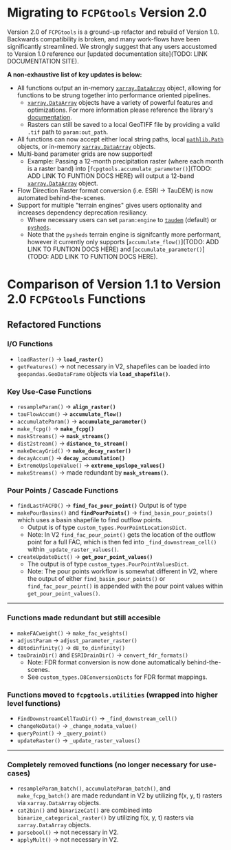 Migrating to `FCPGtools` Version 2.0
===================================
Version 2.0 of `FCPGtools` is a ground-up refactor and rebuild of Version 1.0. 
Backwards compatibility is broken, and many work-flows have been significantly 
streamlined. We strongly suggest that any users accustomed to Version 1.0 
reference our [updated documentation site](TODO: LINK DOCUMENTATION SITE).

**A non-exhaustive list of key updates is below:**
* All functions output an in-memory [`xarray.DataArray`](https://docs.xarray.dev/en/stable/generated/xarray.DataArray.html#xarray.DataArray) object, allowing for functions to be strung together into performance oriented pipelines.
    * [`xarray.DataArray`](https://docs.xarray.dev/en/stable/generated/xarray.DataArray.html#xarray.DataArray) objects have a variety of powerful features and optimizations. For more information please reference the library's [documentation](https://docs.xarray.dev/en/stable/getting-started-guide/why-xarray.html).
    * Rasters can still be saved to a local GeoTIFF file by providing a valid `.tif` path to `param:out_path`.
* All functions can now accept either local string paths, local [`pathlib.Path`](https://docs.python.org/3/library/pathlib.html) objects, or in-memory [`xarray.DataArray`](https://docs.xarray.dev/en/stable/generated/xarray.DataArray.html#xarray.DataArray) objects.
* Multi-band parameter grids are now supported!
    * Example: Passing a 12-month precipitation raster (where each month is a raster band) into [`fcpgtools.accumulate_parameter()`](TODO: ADD LINK TO FUNTION DOCS HERE) will output a 12-band [`xarray.DataArray`](https://docs.xarray.dev/en/stable/generated/xarray.DataArray.html#xarray.DataArray) object.
* Flow Direction Raster format conversion (i.e. ESRI -> TauDEM) is now automated behind-the-scenes.
* Support for multiple "terrain engines" gives users optionality and increases dependency deprecation resiliancy. 
    * Where necessary users can set `param:engine` to [`taudem`](https://hydrology.usu.edu/taudem/taudem5/) (default) or [`pysheds`](https://github.com/mdbartos/pysheds).
    * Note that the `pysheds` terrain engine is signifcantly more performant, however it currently only supports [`accumulate_flow()`](TODO: ADD LINK TO FUNTION DOCS HERE) and [`accumulate_parameter()`](TODO: ADD LINK TO FUNTION DOCS HERE).



# Comparison of Version 1.1 to Version 2.0 `FCPGtools` Functions

## Refactored Functions
### I/O Functions
* `loadRaster()` -> **`load_raster()`**
* `getFeatures()` -> not necessary in V2, shapefiles can be loaded into 
`geopandas.GeoDataFrame` objects via **`load_shapefile()`**.

### Key Use-Case Functions
* `resampleParam()` -> **`align_raster()`**
* `tauFlowAccum()` -> **`accumulate_flow()`**
* `accumulateParam()` -> **`accumulate_parameter()`**
*  `make_fcpg()` -> **`make_fcpg()`**
* `maskStreams()` -> **`mask_streams()`**
* `dist2stream()` -> **`distance_to_stream()`**
* `makeDecayGrid()` -> **`make_decay_raster()`**
* `decayAccum()` -> **`decay_accumulation()`**
* `ExtremeUpslopeValue()` -> **`extreme_upslope_values()`**
* `makeStreams()` -> made redundant by **`mask_streams()`**.

### Pour Points / Cascade Functions
* `findLastFACFD()` -> **`find_fac_pour_point()`** Output is of type 
* `makePourBasins()` and **`findPourPoints()`** -> `find_basin_pour_points()` 
which uses a basin shapefile to find outflow points. 
    * Output is of type 
`custom_types.PourPointLocationsDict`.
    * Note: In V2 `find_fac_pour_point()` gets the location of the outflow 
    point for a full FAC, which is then fed into `_find_downstream_cell()` 
    within `_update_raster_values()`. 
* `createUpdateDict()` -> **`get_pour_point_values()`**
    * The output is of type `custom_types.PourPointValuesDict`.
    * Note: The pour points workflow is somewhat different in V2, where the 
    output of either `find_basin_pour_points()` or `find_fac_pour_point()` 
    is appended with the pour point values within `get_pour_point_values()`. 
    
------------
### Functions made redundant but still accesible
* `makeFACweight()` -> `make_fac_weights()`
* `adjustParam` -> `adjust_parameter_raster()`
* `d8todinfinity()` -> `d8_to_dinfinity()`
* `tauDrainDir()` and `ESRIDrainDir()` -> `convert_fdr_formats()`
    * Note: FDR format conversion is now done automatically behind-the-scenes.
    * See `custom_types.D8ConversionDicts` for FDR format mappings.

### Functions moved to `fcpgtools.utilities` (wrapped into higher level functions)
* `FindDownstreamCellTauDir()` -> `_find_downstream_cell()`
* `changeNoData()` -> `_change_nodata_value()`
* `queryPoint()` -> `_query_point()`
* `updateRaster()` -> `_update_raster_values()`

------------------
### Completely removed functions (no longer necessary for use-cases)
*  `resampleParam_batch()`, `accumulateParam_batch()`, and `make_fcpg_batch()` 
are made redundant in V2 by utilizing f(x, y, t) rasters via `xarray.DataArray` 
objects.
* `cat2bin()` and `binarizeCat()` are combined into `binarize_categorical_raster()` 
by utilizing f(x, y, t) rasters via `xarray.DataArray` objects.
* `parsebool()` -> not necessary in V2.
* `applyMult()` -> not necessary in V2.